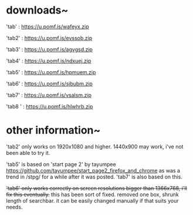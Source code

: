 # downloads~

'tab' : https://u.pomf.is/wafeyx.zip

'tab2' : https://u.pomf.is/evssob.zip

'tab3' : https://u.pomf.is/agvgsd.zip

'tab4' : https://u.pomf.is/ndxuej.zip

'tab5' : https://u.pomf.is/hpmuem.zip

'tab6' : https://u.pomf.is/sjbubm.zip

'tab7' : https://u.pomf.is/vsalsm.zip

'tab8 ' : https://u.pomf.is/hlwhrb.zip

# other information~

'tab2' only works on 1920x1080 and higher. 1440x900 may work, i've not been able to try it.

'tab5' is based on 'start page 2' by tayumpee https://github.com/tayumpee/start_page2_firefox_and_chrome as was a trend in /stpg/ for a while after it was posted. 'tab7' is also based on this.

~~'tab6' only works correctly on screen resolutions bigger than 1366x768, i'll fix this eventually.~~ this has been sort of fixed. removed one box, shrunk length of searchbar. it can be easily changed manually if that suits your needs.
